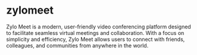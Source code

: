 # zylomeet
Zylo Meet is a modern, user-friendly video conferencing platform designed to facilitate seamless virtual meetings and collaboration. With a focus on simplicity and efficiency, Zylo Meet allows users to connect with friends, colleagues, and communities from anywhere in the world.
